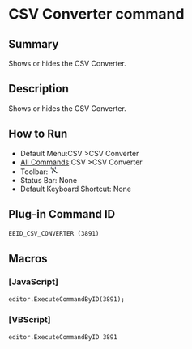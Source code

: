 # CSV Converter command

## Summary

Shows or hides the CSV Converter.

## Description

Shows or hides the CSV Converter.

## How to Run

- Default Menu:CSV \>CSV Converter
- [All Commands](../tools/all_commands):CSV \>CSV Converter
- Toolbar: ![](../../images/convert_to.gif)
- Status Bar: None
- Default Keyboard Shortcut: None

## Plug-in Command ID

```
EEID_CSV_CONVERTER (3891)
```

## Macros

### \[JavaScript\]

```
editor.ExecuteCommandByID(3891);
```

### \[VBScript\]

```
editor.ExecuteCommandByID 3891
```
